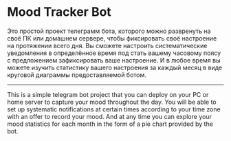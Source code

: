 <h1>Mood Tracker Bot</h1>
Это простой проект телеграмм бота, которого можно развренуть на своё ПК или домашнем сервере, чтобы фиксировать своё настроение на протяжении всего дня. 
Вы сможете настроить систематические уведомления в определённое время под стать вашему часовому поясу с предложением зафиксировать ваше настроение.
И в любое время вы можете изучить статистику вашего настроения за каждый месяц в виде круговой диаграммы предоставляемой ботом.

---

This is a simple telegram bot project that you can deploy on your PC or home server to capture your mood throughout the day. 
You will be able to set up systematic notifications at certain times according to your time zone with an offer to record your mood.
And at any time you can explore your mood statistics for each month in the form of a pie chart provided by the bot.
